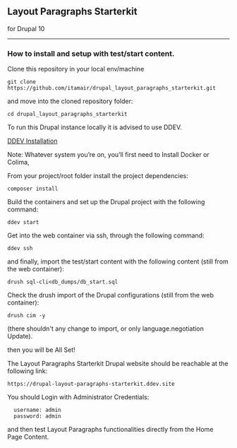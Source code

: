 ## Layout Paragraphs Starterkit
for Drupal 10
___
### How to install and setup with test/start content.

Clone this repository in your local env/machine

    git clone https://github.com/itamair/drupal_layout_paragraphs_starterkit.git

and move into the cloned repository folder:

    cd drupal_layout_paragraphs_starterkit

To run this Drupal instance locally it is advised to use DDEV.

[DDEV Installation](https://ddev.readthedocs.io/en/latest/users/install/)

Note: Whatever system you’re on, you’ll first need to Install Docker or Colima,


From your project/root folder install the project dependencies:

    composer install


Build the containers and set up the Drupal project with the following command:

    ddev start

Get into the web container via ssh, through the following command:

    ddev ssh

and finally, import the test/start content with the following content
(still from the web container):

    drush sql-cli<db_dumps/db_start.sql

Check the drush import of the Drupal configurations
(still from the web container):

    drush cim -y

(there shouldn't any change to import, or only language.negotiation Update).

then you will be All Set!

The Layout Paragraphs Starterkit Drupal website should be reachable at the following link:

    https://drupal-layout-paragraphs-starterkit.ddev.site

You should Login with Administrator Credentials:

      username: admin
      password: admin

and then test Layout Paragraphs functionalities directly from the Home Page Content.
